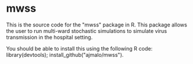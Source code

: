 # mwss
This is the source code for the "mwss" package in R. This package allows the user to run multi-ward stochastic simulations to simulate virus transmission in the hospital setting.

You should be able to install this using the following R code: library(devtools); install_github("ajmalo/mwss").

